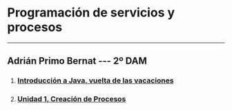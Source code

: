 # Programación de servicios y procesos

---
## Adrián Primo Bernat --- 2º DAM

1. ### [Introducción a Java, vuelta de las vacaciones](./Introduccion/README.md)
2. ### [Unidad 1, Creación de Procesos](./T1/README.md)